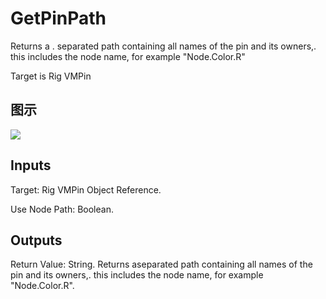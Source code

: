 # GetPinPath

Returns a . separated path containing all names of the pin and its owners,. this includes the node name, for example "Node.Color.R"

Target is Rig VMPin

## 图示

![]($-20221218-20460703.png)

## Inputs

Target: Rig VMPin Object Reference.

Use Node Path: Boolean.  

## Outputs

Return Value: String. Returns aseparated path containing all names of the pin and its owners,. this includes the node name, for example "Node.Color.R".

